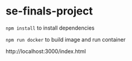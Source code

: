 # se-finals-project
 
`npm install` to install dependencies

`npm run docker` to build image and run container

http://localhost:3000/index.html